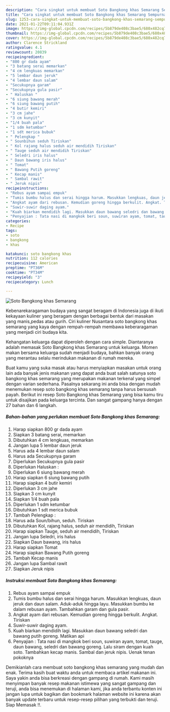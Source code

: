 ```yaml
---
description: "Cara singkat untuk membuat Soto Bangkong khas Semarang Sempurna"
title: "Cara singkat untuk membuat Soto Bangkong khas Semarang Sempurna"
slug: 1253-cara-singkat-untuk-membuat-soto-bangkong-khas-semarang-sempurna
date: 2021-01-22T09:11:04.931Z
image: https://img-global.cpcdn.com/recipes/5b879de408c3bae5/680x482cq70/soto-bangkong-khas-semarang-foto-resep-utama.jpg
thumbnail: https://img-global.cpcdn.com/recipes/5b879de408c3bae5/680x482cq70/soto-bangkong-khas-semarang-foto-resep-utama.jpg
cover: https://img-global.cpcdn.com/recipes/5b879de408c3bae5/680x482cq70/soto-bangkong-khas-semarang-foto-resep-utama.jpg
author: Clarence Strickland
ratingvalue: 4.1
reviewcount: 20839
recipeingredient:
- "800 gr dada ayam"
- "3 batang serai memarkan"
- "4 cm lengkuas memarkan"
- "5 lembar daun jeruk"
- "4 lembar daun salam"
- "Secukupnya garam"
- "Secukupnya gula pasir"
- " Haluskan "
- "6 siung bawang merah"
- "6 siung bawang putih"
- "4 butir kemiri"
- "3 cm jahe"
- "3 cm kunyit"
- "1/4 buah pala"
- "1 sdm ketumbar"
- "1 sdt merica bubuk"
- " Pelengkap "
- " Sounbihun seduh Tiriskan"
- " Kol rajang halus seduh air mendidih Tiriskan"
- " Tauge seduh air mendidih Tiriskan"
- " Seledri iris halus"
- " Daun bawang iris halus"
- " Tomat"
- " Bawang Putih goreng"
- " Kecap manis"
- " Sambal rawit"
- " Jeruk nipis"
recipeinstructions:
- "Rebus ayam sampai empuk"
- "Tumis bumbu halus dan serai hingga harum. Masukkan lengkuas, daun jeruk dan daun salam. Aduk-aduk hingga layu. Masukkan bumbu ke dalam rebusan ayam. Tambahkan garam dan gula pasir."
- "Angkat ayam dari rebusan. Kemudian goreng hingga berkulit. Angkat. Tiriskan"
- "Suwir-suwir daging ayam."
- "Kuah biarkan mendidih lagi. Masukkan daun bawang seledri dan bawang putih goreng. Matikan api"
- "Penyajian : Tata nasi di mangkok beri soun, suwiran ayam, tomat, tauge, daun bawang, seledri dan bawang goreng. Lalu siram dengan kuah soto. Tambahkan kecap manis. Sambal dan jeruk nipis. Uenak tenan pokoknya"
categories:
- Recipe
tags:
- soto
- bangkong
- khas

katakunci: soto bangkong khas 
nutrition: 112 calories
recipecuisine: American
preptime: "PT36M"
cooktime: "PT34M"
recipeyield: "3"
recipecategory: Lunch

---
```



![Soto Bangkong khas Semarang](https://img-global.cpcdn.com/recipes/5b879de408c3bae5/680x482cq70/soto-bangkong-khas-semarang-foto-resep-utama.jpg)

Kebenarekaragaman budaya yang sangat beragam di Indonesia juga di ikuti kekayaan kuliner yang beragam dengan berbagai bentuk dari masakan yang manis,pedas atau gurih. Ciri kuliner Nusantara soto bangkong khas semarang yang kaya dengan rempah-rempah membawa keberaragaman yang menjadi ciri budaya kita.




Kehangatan keluarga dapat diperoleh dengan cara simple. Diantaranya adalah memasak Soto Bangkong khas Semarang untuk keluarga. Momen makan bersama keluarga sudah menjadi budaya, bahkan banyak orang yang merantau selalu merindukan makanan di rumah mereka.

Buat kamu yang suka masak atau harus menyiapkan masakan untuk orang lain ada banyak jenis makanan yang dapat anda buat salah satunya soto bangkong khas semarang yang merupakan makanan terkenal yang simpel dengan varian sederhana. Pasalnya sekarang ini anda bisa dengan mudah menemukan resep soto bangkong khas semarang tanpa harus bersusah payah.
Berikut ini resep Soto Bangkong khas Semarang yang bisa kamu tiru untuk disajikan pada keluarga tercinta. Dan sangat gampang hanya dengan 27 bahan dan 6 langkah.


<!--inarticleads1-->

##### Bahan-bahan yang perlukan membuat Soto Bangkong khas Semarang:

1. Harap siapkan 800 gr dada ayam
1. Siapkan 3 batang serai, memarkan
1. Dibutuhkan 4 cm lengkuas, memarkan
1. Jangan lupa 5 lembar daun jeruk
1. Harus ada 4 lembar daun salam
1. Harus ada Secukupnya garam
1. Diperlukan Secukupnya gula pasir
1. Diperlukan  Haluskan :
1. Diperlukan 6 siung bawang merah
1. Harap siapkan 6 siung bawang putih
1. Harap siapkan 4 butir kemiri
1. Diperlukan 3 cm jahe
1. Siapkan 3 cm kunyit
1. Siapkan 1/4 buah pala
1. Diperlukan 1 sdm ketumbar
1. Dibutuhkan 1 sdt merica bubuk
1. Tambah  Pelengkap :
1. Harus ada  Soun/bihun, seduh. Tiriskan
1. Dibutuhkan  Kol, rajang halus, seduh air mendidih, Tiriskan
1. Harap siapkan  Tauge, seduh air mendidih, Tiriskan
1. Jangan lupa  Seledri, iris halus
1. Siapkan  Daun bawang, iris halus
1. Harap siapkan  Tomat
1. Harap siapkan  Bawang Putih goreng
1. Tambah  Kecap manis
1. Jangan lupa  Sambal rawit
1. Siapkan  Jeruk nipis




<!--inarticleads2-->

##### Instruksi membuat  Soto Bangkong khas Semarang:

1. Rebus ayam sampai empuk
1. Tumis bumbu halus dan serai hingga harum. Masukkan lengkuas, daun jeruk dan daun salam. Aduk-aduk hingga layu. Masukkan bumbu ke dalam rebusan ayam. Tambahkan garam dan gula pasir.
1. Angkat ayam dari rebusan. Kemudian goreng hingga berkulit. Angkat. Tiriskan
1. Suwir-suwir daging ayam.
1. Kuah biarkan mendidih lagi. Masukkan daun bawang seledri dan bawang putih goreng. Matikan api
1. Penyajian : Tata nasi di mangkok beri soun, suwiran ayam, tomat, tauge, daun bawang, seledri dan bawang goreng. Lalu siram dengan kuah soto. Tambahkan kecap manis. Sambal dan jeruk nipis. Uenak tenan pokoknya




Demikianlah cara membuat soto bangkong khas semarang yang mudah dan enak. Terima kasih buat waktu anda untuk membaca artikel makanan ini. Saya yakin anda bisa berkreasi dengan gampang di rumah. Kami masih menyimpan banyak resep makanan istimewa yang sangat gampang dan teruji, anda bisa menemukan di halaman kami, jika anda terbantu konten ini jangan lupa untuk bagikan dan bookmark halaman website ini karena akan banyak update terbaru untuk resep-resep pilihan yang terbukti dan teruji. Siap Memasak !!. 
